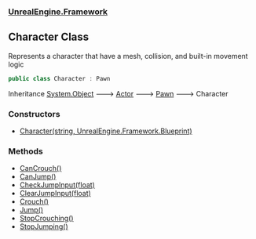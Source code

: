 ### [UnrealEngine.Framework](./UnrealEngine-Framework.md 'UnrealEngine.Framework')
## Character Class
Represents a character that have a mesh, collision, and built-in movement logic  
```csharp
public class Character : Pawn
```
Inheritance [System.Object](https://docs.microsoft.com/en-us/dotnet/api/System.Object 'System.Object') &#129106; [Actor](./Actor.md 'UnrealEngine.Framework.Actor') &#129106; [Pawn](./Pawn.md 'UnrealEngine.Framework.Pawn') &#129106; Character  
### Constructors
- [Character(string, UnrealEngine.Framework.Blueprint)](./Character-Character(string_Blueprint).md 'UnrealEngine.Framework.Character.Character(string, UnrealEngine.Framework.Blueprint)')
### Methods
- [CanCrouch()](./Character-CanCrouch().md 'UnrealEngine.Framework.Character.CanCrouch()')
- [CanJump()](./Character-CanJump().md 'UnrealEngine.Framework.Character.CanJump()')
- [CheckJumpInput(float)](./Character-CheckJumpInput(float).md 'UnrealEngine.Framework.Character.CheckJumpInput(float)')
- [ClearJumpInput(float)](./Character-ClearJumpInput(float).md 'UnrealEngine.Framework.Character.ClearJumpInput(float)')
- [Crouch()](./Character-Crouch().md 'UnrealEngine.Framework.Character.Crouch()')
- [Jump()](./Character-Jump().md 'UnrealEngine.Framework.Character.Jump()')
- [StopCrouching()](./Character-StopCrouching().md 'UnrealEngine.Framework.Character.StopCrouching()')
- [StopJumping()](./Character-StopJumping().md 'UnrealEngine.Framework.Character.StopJumping()')
